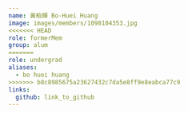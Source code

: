 ```yaml
---
name: 黃柏輝 Bo-Huei Huang 
image: images/members/1098104353.jpg 
<<<<<<< HEAD
role: formerMem
group: alum
=======
role: undergrad
aliases:
  - bo huei huang
>>>>>>> b8c8985675a23627432c7da5e8ff9e8eabca77c9
links:
  github: link_to_github 
---
```

